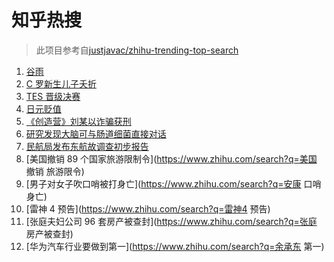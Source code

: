 # 知乎热搜

> 此项目参考自[justjavac/zhihu-trending-top-search](https://github.com/justjavac/zhihu-trending-top-search/blob/main/utils.ts)

<!-- BEGIN -->
  <!-- 最后更新时间:Wed Apr 20 2022 14:11:59 GMT+0000 (Coordinated Universal Time) -->
  1. [谷雨](https://www.zhihu.com/search?q=谷雨)
1. [C 罗新生儿子夭折](https://www.zhihu.com/search?q=C罗儿子夭折)
1. [TES 晋级决赛](https://www.zhihu.com/search?q=tes)
1. [日元贬值](https://www.zhihu.com/search?q=日元贬值)
1. [《创造营》刘某以诈骗获刑](https://www.zhihu.com/search?q=刘丞以诈骗)
1. [研究发现大脑可与肠道细菌直接对话](https://www.zhihu.com/search?q=大脑可与肠道细菌直接对话)
1. [民航局发布东航故调查初步报告](https://www.zhihu.com/search?q=东航事故报告)
1. [美国撤销 89 个国家旅游限制令](https://www.zhihu.com/search?q=美国 撤销 旅游限令)
1. [男子对女子吹口哨被打身亡](https://www.zhihu.com/search?q=安康 口哨 身亡)
1. [雷神 4 预告](https://www.zhihu.com/search?q=雷神4 预告)
1. [张庭夫妇公司 96 套房产被查封](https://www.zhihu.com/search?q=张庭 房产被查封)
1. [华为汽车行业要做到第一](https://www.zhihu.com/search?q=余承东 第一)
  <!-- END -->
